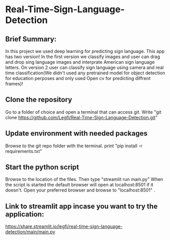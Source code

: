 # Real-Time-Sign-Language-Detection
## Brief Summary:

In this project we used deep learning for predicting sign language. 
This app has two version! In the first version we classify images and user can drag and drop sing language images and interprate
American sign language letters. 
On version 2 user can classify sign language using camera and real time classification(We didn't used any pretrained model for object detection
for education perposes and only used Open cv for predicting diffrent frames)! 

## Clone the repository
Go to a folder of choice and open a terminal that can access git. Write "git clone https://github.com/Legfi/Real-Time-Sign-Language-Detection.git"
## Update environment with needed packages
Browse to the git repo folder with the terminal. print "pip install -r requirements.txt"

## Start the python script
Browse to the location of the files.
Then type "streamlit run main.py" When the script is started the default browser will open at localhost:8501 if it doesn't. Open your preferred browser and browse to "localhost:8501" .

## Link to streamlit app incase you want to try the application: 
https://share.streamlit.io/legfi/real-time-sign-language-detection/main/main.py
